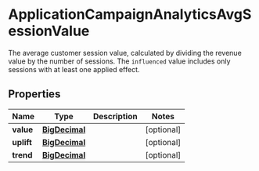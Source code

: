 

# ApplicationCampaignAnalyticsAvgSessionValue

The average customer session value, calculated by dividing the revenue value by the number of sessions. The `influenced` value includes only sessions with at least one applied effect.
## Properties

Name | Type | Description | Notes
------------ | ------------- | ------------- | -------------
**value** | [**BigDecimal**](BigDecimal.md) |  |  [optional]
**uplift** | [**BigDecimal**](BigDecimal.md) |  |  [optional]
**trend** | [**BigDecimal**](BigDecimal.md) |  |  [optional]



